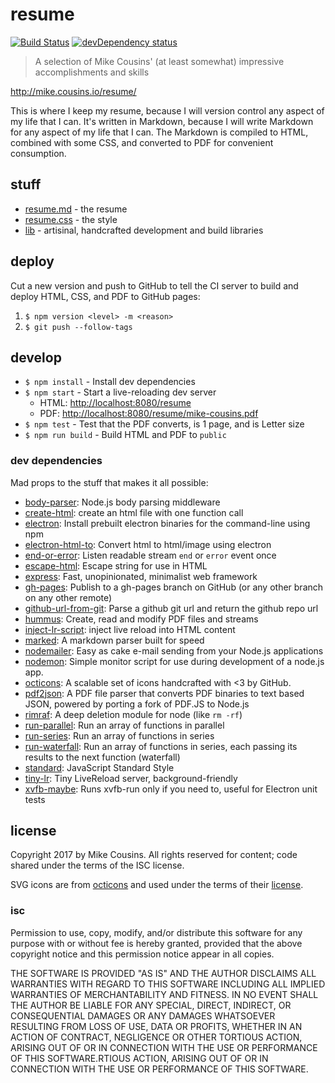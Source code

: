 # resume

[![Build Status][travis-shield]][travis]
[![devDependency status][david-dev-shield]][david-dev]

> A selection of Mike Cousins' (at least somewhat) impressive accomplishments and skills

<http://mike.cousins.io/resume/>

This is where I keep my resume, because I will version control any aspect of my life that I can. It's written in Markdown, because I will write Markdown for any aspect of my life that I can. The Markdown is compiled to HTML, combined with some CSS, and converted to PDF for convenient consumption.

## stuff

- [resume.md](./resume.md) - the resume
- [resume.css](./resume.css) - the style
- [lib](./lib) - artisinal, handcrafted development and build libraries

## deploy

Cut a new version and push to GitHub to tell the CI server to build and deploy HTML, CSS, and PDF to GitHub pages:

1. `$ npm version <level> -m <reason>`
2. `$ git push --follow-tags`

## develop

- `$ npm install` - Install dev dependencies
- `$ npm start` - Start a live-reloading dev server
  - HTML: <http://localhost:8080/resume>
  - PDF: <http://localhost:8080/resume/mike-cousins.pdf>
- `$ npm test` - Test that the PDF converts, is 1 page, and is Letter size
- `$ npm run build` - Build HTML and PDF to `public`

### dev dependencies

Mad props to the stuff that makes it all possible:

- [body-parser](https://github.com/expressjs/body-parser): Node.js body parsing middleware
- [create-html](https://github.com/sethvincent/create-html): create an html file with one function call
- [electron](https://github.com/electron-userland/electron-prebuilt): Install prebuilt electron binaries for the command-line using npm
- [electron-html-to](https://github.com/bjrmatos/electron-html-to): Convert html to html/image using electron
- [end-or-error](https://github.com/stream-utils/end-or-error): Listen readable stream `end` or `error` event once
- [escape-html](https://github.com/component/escape-html): Escape string for use in HTML
- [express](https://github.com/expressjs/express): Fast, unopinionated, minimalist web framework
- [gh-pages](https://github.com/tschaub/gh-pages): Publish to a gh-pages branch on GitHub (or any other branch on any other remote)
- [github-url-from-git](https://github.com/visionmedia/node-github-url-from-git): Parse a github git url and return the github repo url
- [hummus](https://github.com/galkahana/HummusJS): Create, read and modify PDF files and streams
- [inject-lr-script](https://github.com/mattdesl/inject-lr-script): inject live reload into HTML content
- [marked](https://github.com/chjj/marked): A markdown parser built for speed
- [nodemailer](https://github.com/nodemailer/nodemailer): Easy as cake e-mail sending from your Node.js applications
- [nodemon](https://github.com/remy/nodemon): Simple monitor script for use during development of a node.js app.
- [octicons](https://github.com/primer/octicons): A scalable set of icons handcrafted with <3 by GitHub.
- [pdf2json](https://github.com/modesty/pdf2json): A PDF file parser that converts PDF binaries to text based JSON, powered by porting a fork of PDF.JS to Node.js
- [rimraf](https://github.com/isaacs/rimraf): A deep deletion module for node (like `rm -rf`)
- [run-parallel](https://github.com/feross/run-parallel): Run an array of functions in parallel
- [run-series](https://github.com/feross/run-series): Run an array of functions in series
- [run-waterfall](https://github.com/feross/run-waterfall): Run an array of functions in series, each passing its results to the next function (waterfall)
- [standard](https://github.com/feross/standard): JavaScript Standard Style
- [tiny-lr](https://github.com/mklabs/tiny-lr): Tiny LiveReload server, background-friendly
- [xvfb-maybe](https://github.com/paulcbetts/xvfb-maybe): Runs xvfb-run only if you need to, useful for Electron unit tests

## license

Copyright 2017 by Mike Cousins. All rights reserved for content; code shared under the terms of the ISC license.

SVG icons are from [octicons][octicons] and used under the terms of their [license][octicons-license].

### isc

Permission to use, copy, modify, and/or distribute this software for any purpose with or without fee is hereby granted, provided that the above copyright notice and this permission notice appear in all copies.

THE SOFTWARE IS PROVIDED "AS IS" AND THE AUTHOR DISCLAIMS ALL WARRANTIES WITH REGARD TO THIS SOFTWARE INCLUDING ALL IMPLIED WARRANTIES OF MERCHANTABILITY AND FITNESS. IN NO EVENT SHALL THE AUTHOR BE LIABLE FOR ANY SPECIAL, DIRECT, INDIRECT, OR CONSEQUENTIAL DAMAGES OR ANY DAMAGES WHATSOEVER RESULTING FROM LOSS OF USE, DATA OR PROFITS, WHETHER IN AN ACTION OF CONTRACT, NEGLIGENCE OR OTHER TORTIOUS ACTION, ARISING OUT OF OR IN CONNECTION WITH THE USE OR PERFORMANCE OF THIS SOFTWARE.RTIOUS ACTION, ARISING OUT OF OR IN CONNECTION WITH THE USE OR PERFORMANCE OF THIS SOFTWARE.

[octicons]: https://octicons.github.com/
[octicons-license]: https://github.com/primer/octicons#license
[travis]: https://travis-ci.org/mcous/resume
[david-dev]: https://david-dm.org/mcous/resume/master?type=dev
[travis-shield]: https://img.shields.io/travis/mcous/resume/master.svg?style=flat-square&maxAge=3600	
[david-dev-shield]: https://img.shields.io/david/dev/mcous/resume/master.svg?style=flat-square&maxAge=3600	
